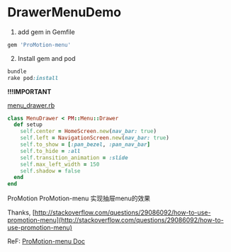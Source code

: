 DrawerMenuDemo
===

1. add gem in Gemfile
```ruby
gem 'ProMotion-menu'
```

2. Install gem and pod
```ruby
bundle
rake pod:install
```

**!!!IMPORTANT**

[menu_drawer.rb](https://github.com/zhulinpinyu/MotionPractice/blob/master/DrawerMenuDemo/app/menu_drawer.rb)

```ruby
class MenuDrawer < PM::Menu::Drawer
  def setup
    self.center = HomeScreen.new(nav_bar: true)
    self.left = NavigationScreen.new(nav_bar: true)
    self.to_show = [:pan_bezel, :pan_nav_bar]
    self.to_hide = :all
    self.transition_animation = :slide
    self.max_left_width = 150
    self.shadow = false
  end
end
```

ProMotion ProMotion-menu 实现抽屉menu的效果


Thanks, [http://stackoverflow.com/questions/29086092/how-to-use-promotion-menu](http://stackoverflow.com/questions/29086092/how-to-use-promotion-menu)

ReF: [ProMotion-menu Doc](https://github.com/clearsightstudio/ProMotion-menu/blob/master/README.md)
